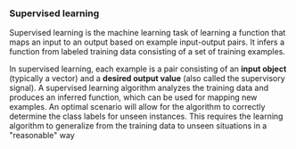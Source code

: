 ### Supervised learning
Supervised learning is the machine learning task of learning a function that maps an input to an output based on example input-output pairs. It infers a function from labeled training data consisting of a set of training examples.

 In supervised learning, each example is a pair consisting of an **input object** (typically a vector) and a **desired output value** (also called the supervisory signal). A supervised learning algorithm analyzes the training data and produces an inferred function, which can be used for mapping new examples. An optimal scenario will allow for the algorithm to correctly determine the class labels for unseen instances. This requires the learning algorithm to generalize from the training data to unseen situations in a "reasonable" way
